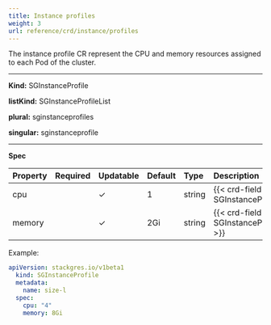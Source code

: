 ```yaml
---
title: Instance profiles
weight: 3
url: reference/crd/instance/profiles
---
```


The instance profile CR represent the CPU and memory resources assigned to each Pod of the cluster.

___
**Kind:** SGInstanceProfile

**listKind:** SGInstanceProfileList

**plural:** sginstanceprofiles

**singular:** sginstanceprofile
___

**Spec**

| Property | Required | Updatable | Default | Type   | Description |
|:---------|----------|-----------|:--------|:-------|:------------|
| cpu      |          | ✓         | 1       | string | {{< crd-field-description SGInstanceProfile.spec.cpu >}} |
| memory   |          | ✓         | 2Gi     | string | {{< crd-field-description SGInstanceProfile.spec.memory >}} |

Example:

```yaml
apiVersion: stackgres.io/v1beta1
  kind: SGInstanceProfile
  metadata:
    name: size-l
  spec:
    cpu: "4"
    memory: 8Gi
```
